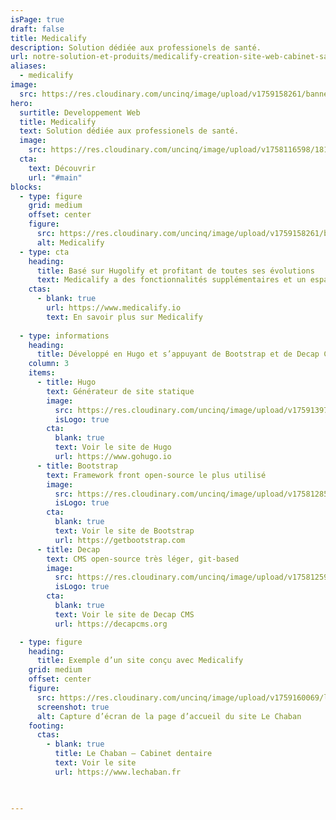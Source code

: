 ```yaml
---
isPage: true
draft: false
title: Medicalify
description: Solution dédiée aux professionels de santé.
url: notre-solution-et-produits/medicalify-creation-site-web-cabinet-sante
aliases:
  - medicalify
image:
  src: https://res.cloudinary.com/uncinq/image/upload/v1759158261/banner-medicalify_kz5des.png
hero:
  surtitle: Developpement Web
  title: Medicalify
  text: Solution dédiée aux professionels de santé.
  image:
    src: https://res.cloudinary.com/uncinq/image/upload/v1758116598/181.Nodes_vgmgrr.svg
  cta:
    text: Découvrir
    url: "#main"
blocks:
  - type: figure
    grid: medium
    offset: center
    figure:
      src: https://res.cloudinary.com/uncinq/image/upload/v1759158261/banner-medicalify_kz5des.png
      alt: Medicalify
  - type: cta
    heading:
      title: Basé sur Hugolify et profitant de toutes ses évolutions
      text: Medicalify a des fonctionnalités supplémentaires et un espace admin dédié à l’univers des métiers de la santé.
    ctas:
      - blank: true
        url: https://www.medicalify.io
        text: En savoir plus sur Medicalify
  
  - type: informations
    heading:
      title: Développé en Hugo et s’appuyant de Bootstrap et de Decap CMS
    column: 3
    items:
      - title: Hugo
        text: Générateur de site statique
        image:
          src: https://res.cloudinary.com/uncinq/image/upload/v1759139728/logo-hugo_mpfc7g.svg
          isLogo: true
        cta:
          blank: true
          text: Voir le site de Hugo
          url: https://www.gohugo.io
      - title: Bootstrap
        text: Framework front open-source le plus utilisé
        image:
          src: https://res.cloudinary.com/uncinq/image/upload/v1758128591/logo-bootstrap-5_h3gtgt.svg
          isLogo: true
        cta:
          blank: true
          text: Voir le site de Bootstrap
          url: https://getbootstrap.com
      - title: Decap
        text: CMS open-source très léger, git-based
        image:
          src: https://res.cloudinary.com/uncinq/image/upload/v1758125974/logo-decap-cms_s1xnvt.svg
          isLogo: true
        cta:
          blank: true
          text: Voir le site de Decap CMS
          url: https://decapcms.org

  - type: figure
    heading:
      title: Exemple d’un site conçu avec Medicalify
    grid: medium
    offset: center
    figure:
      src: https://res.cloudinary.com/uncinq/image/upload/v1759160069/lechaban_if91jd.png
      screenshot: true
      alt: Capture d’écran de la page d’accueil du site Le Chaban
    footing:
      ctas:
        - blank: true
          title: Le Chaban — Cabinet dentaire
          text: Voir le site
          url: https://www.lechaban.fr


          
---
```

